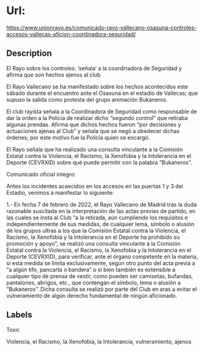 # Url: 

https://www.unionrayo.es/comunicado-rayo-vallecano-osasuna-controles-accesos-vallecas-aficion-coordinadora-seguridad/

## Description 

El Rayo sobre los controles: ‘señala’ a la coordinadora de Seguridad y afirma que son hechos ajenos al club

El Rayo Vallecano se ha manifestado sobre los hechos acontecidos este sábado durante el encuentro ante el Osasuna en el estadio de Vallecas; que supuso la salida como protesta del grupo animación Bukaneros.

El club rayista señala a la Coordinadora de Seguridad como responsable de dar la orden a la Policía de realizar dicho “segundo control” que retiraba algunas prendas. Afirma que dichos hechos fueron “por decisiones y actuaciones ajenas al Club” y señala que se negó a obedecer dichas órdenes; por este motivo fue la Policía quien se encargó.

El Rayo señala que ha realizado una consulta vinculante a la Comisión Estatal contra la Violencia, el Racismo, la Xenofobia y la Intolerancia en el Deporte (CEVRXID) sobre qué puede permitir con la palabra “Bukaneros”.

Comunicado oficial íntegro:

Antes los incidentes acaecidos en los accesos en las puertas 1 y 3 del Estadio, venimos a manifestar lo siguiente:

1.- En fecha 7 de febrero de 2022, el Rayo Vallecano de Madrid tras la duda razonable suscitada en la interpretación de las actas previas de partido, en las cuales se insta al Club “a la retirada, aún cumpliendo los requisitos e independientemente de sus medidas, de cualquier lema, símbolo o alusión de los grupos ultras a los que la Comisión Estatal contra la Violencia, el Racismo, la Xenofobia y la Intolerancia en el Deporte ha prohibido su promoción y apoyo”, se realizó una consulta vinculante a la Comisión Estatal contra la Violencia, el Racismo, la Xenofobia y la Intolerancia en el Deporte (CEVRXID), para verificar, ante el órgano competente en la materia, si esta medida se limita exclusivamente, según otro punto del acta previa a “a algún tifo, pancarta o bandera” o si bien también es extensible a cualquier tipo de prensa de vestir, como pueden ser camisetas, bufandas, pantalones, abrigos, etc., que contengan el símbolo, lema o alusión a ”Bukaneros”. Dicha consulta se realizó por parte del Club en aras a evitar el vulneramiento de algún derecho fundamental de ningún aficionado.

## Labels 

Toxic 

Violencia, el Racismo, la Xenofobia,  la Intolerancia, vulneramiento, ajenos

